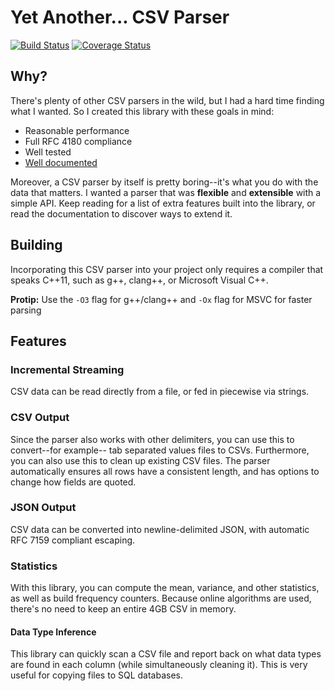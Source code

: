 # Yet Another... CSV Parser
[![Build Status](https://travis-ci.org/vincentlaucsb/csv-parser.svg?branch=master)](https://travis-ci.org/vincentlaucsb/csv-parser)
[![Coverage Status](https://coveralls.io/repos/github/vincentlaucsb/csv-parser/badge.svg?branch=master)](https://coveralls.io/github/vincentlaucsb/csv-parser?branch=master)

## Why?
There's plenty of other CSV parsers in the wild, but I had a hard time 
finding what I wanted. So I created this library with these goals in mind:
 * Reasonable performance
 * Full RFC 4180 compliance
 * Well tested
 * [Well documented](http://vincela.com/csv-parser/)
 
Moreover, a CSV parser by itself is pretty boring--it's what you do with the data that matters.
I wanted a parser that was **flexible** and **extensible** with a simple API. Keep reading 
for a list of extra features built into the library, or read the documentation to discover
ways to extend it.

## Building
Incorporating this CSV parser into your project only requires a compiler that speaks C++11, such as g++, clang++, or Microsoft Visual C++.

**Protip:** Use the `-O3` flag for g++/clang++ and `-Ox` flag for MSVC for faster parsing
 
## Features
### Incremental Streaming
CSV data can be read directly from a file, or fed in piecewise via strings.

### CSV Output
Since the parser also works with other delimiters, you can use this to convert--for example--
tab separated values files to CSVs. Furthermore, you can also use this to clean up 
existing CSV files. The parser automatically ensures all rows have a consistent length,
and has options to change how fields are quoted.

### JSON Output
CSV data can be converted into newline-delimited JSON, with automatic RFC 7159 compliant escaping.

### Statistics
With this library, you can compute the mean, variance, and other statistics, as well as build
frequency counters. Because online algorithms are used, there's no need to keep an entire
4GB CSV in memory.
   
#### Data Type Inference
This library can quickly scan a CSV file and report back on what data types are found in 
each column (while simultaneously cleaning it). This is very useful for copying files to
SQL databases.